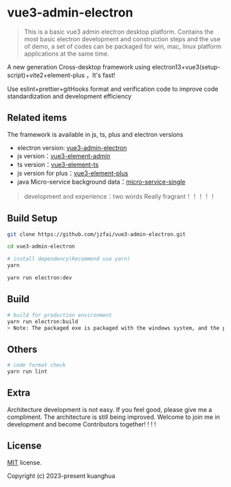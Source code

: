 # vue3-admin-electron

> This is a basic vue3 admin electron desktop platform. Contains the most basic electron development and construction steps and the use of demo, a set of codes can be packaged for win, mac, linux platform applications at the same time.

A new  generation Cross-desktop framework   using  electron13+vue3(setup-script)+vite2+element-plus ，It's fast!

Use eslint+prettier+gitHooks format and verification code to improve code standardization and development efficiency



## Related items

The framework is available in js, ts, plus and  electron versions
- electron version: [vue3-admin-electron](https://github.com/jzfai/vue3-admin-electron.git)
- js version：[vue3-element-admin](https://github.com/jzfai/vue3-admin-electron.git)
- ts version：[vue3-element-ts](https://github.com/jzfai/vue3-admin-ts.git)
- js version for plus：[vue3-element-plus](https://github.com/jzfai/vue3-admin-plus.git)
- java Micro-service background data：[micro-service-single](https://github.com/jzfai/micro-service-single)
> development and  experience：two words  Really fragrant！！！！！

## Build Setup

```bash
git clone https://github.com/jzfai/vue3-admin-electron.git

cd vue3-admin-electron

# install dependency(Recommend use yarn)
yarn

yarn run electron:dev
```

## Build

```bash
# build for production environment
yarn run electron:build
> Note: The packaged exe is packaged with the windows system, and the packaged dmg is packaged with the mac system. Separate as much as possible
```

## Others

```bash
# code format check
yarn run lint

```

## Extra

Architecture development is not easy. If you feel good, please give me a compliment. The architecture is still being improved. Welcome to join me in development and become Contributors together! ! ! !


## License

[MIT](https://github.com/jzfai/vue3-admin-electron/blob/master/LICENSE) license.

Copyright (c) 2023-present  kuanghua
